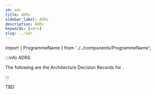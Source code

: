 ```yaml
---
id: adr
title: ADRs
sidebar_label: ADRs
description: ADRs
keywords: [adrs]
slug: ../adr
---
```


import { ProgrammeName } from '../../components/ProgrammeName';


:::info <ProgrammeName/> ADRS

The following are the Architecture Decision Records for <ProgrammeName/>.

:::

TBD